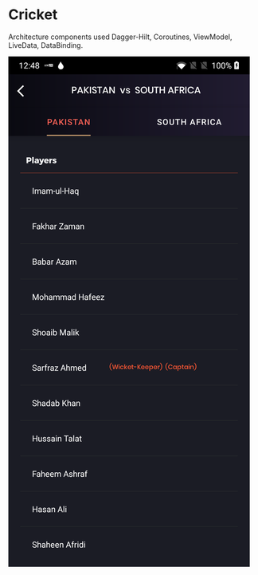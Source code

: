 # Cricket

Architecture components used Dagger-Hilt, Coroutines, ViewModel, LiveData, DataBinding.

![](device-2020-09-25-004851.png)
